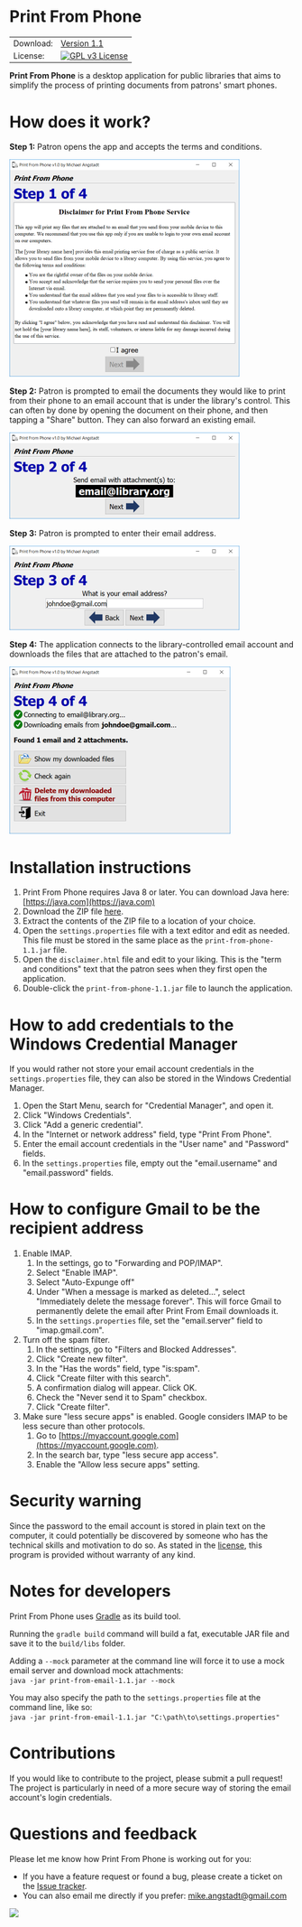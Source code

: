 # Print From Phone

|     |     |
| --- | --- |
| Download: | [Version 1.1](https://raw.githubusercontent.com/mangstadt/print-from-phone/master/downloads/print-from-phone-1.1.zip) |
| License: | [![GPL v3 License](https://img.shields.io/badge/license-GPL%20v3-blue.svg)](https://github.com/mangstadt/print-from-phone/blob/master/LICENSE.txt) |

**Print From Phone** is a desktop application for public libraries that aims to simplify the process of printing documents from patrons' smart phones.

# How does it work?

**Step 1:** Patron opens the app and accepts the terms and conditions.

![Step 1](https://raw.githubusercontent.com/mangstadt/print-from-phone/master/screenshots/step1.png)

**Step 2:** Patron is prompted to email the documents they would like to print from their phone to an email account that is under the library's control. This can often by done by opening the document on their phone, and then tapping a "Share" button. They can also forward an existing email.

![Step 2](https://raw.githubusercontent.com/mangstadt/print-from-phone/master/screenshots/step2.png)

**Step 3:** Patron is prompted to enter their email address.

![Step 3](https://raw.githubusercontent.com/mangstadt/print-from-phone/master/screenshots/step3.png)

**Step 4:** The application connects to the library-controlled email account and downloads the files that are attached to the patron's email.

![Step 4](https://raw.githubusercontent.com/mangstadt/print-from-phone/master/screenshots/step4.png)

# Installation instructions

1. Print From Phone requires Java 8 or later. You can download Java here: [https://java.com](https://java.com)
1. Download the ZIP file [here](https://raw.githubusercontent.com/mangstadt/print-from-phone/master/downloads/print-from-phone-1.1.zip).
1. Extract the contents of the ZIP file to a location of your choice.
1. Open the `settings.properties` file with a text editor and edit as needed. This file must be stored in the same place as the `print-from-phone-1.1.jar` file.
1. Open the `disclaimer.html` file and edit to your liking. This is the "term and conditions" text that the patron sees when they first open the application.
1. Double-click the `print-from-phone-1.1.jar` file to launch the application.

# How to add credentials to the Windows Credential Manager

If you would rather not store your email account credentials in the `settings.properties` file, they can also be stored in the Windows Credential Manager.

1. Open the Start Menu, search for "Credential Manager", and open it.
1. Click "Windows Credentials".
1. Click "Add a generic credential".
1. In the "Internet or network address" field, type "Print From Phone".
1. Enter the email account credentials in the "User name" and "Password" fields.
1. In the `settings.properties` file, empty out the "email.username" and "email.password" fields.

# How to configure Gmail to be the recipient address

1. Enable IMAP.
    1. In the settings, go to "Forwarding and POP/IMAP".
    1. Select "Enable IMAP".
    1. Select "Auto-Expunge off"
    1. Under "When a message is marked as deleted...", select "Immediately delete the message forever". This will force Gmail to permanently delete the email after Print From Email downloads it.
    1. In the `settings.properties` file, set the "email.server" field to "imap.gmail.com".
1. Turn off the spam filter.
    1. In the settings, go to "Filters and Blocked Addresses".
    1. Click "Create new filter".
    1. In the "Has the words" field, type "is:spam".
    1. Click "Create filter with this search".
    1. A confirmation dialog will appear. Click OK.
    1. Check the "Never send it to Spam" checkbox.
    1. Click "Create filter".
1. Make sure "less secure apps" is enabled. Google considers IMAP to be less secure than other protocols.
    1. Go to [https://myaccount.google.com](https://myaccount.google.com).
    1. In the search bar, type "less secure app access".
    1. Enable the "Allow less secure apps" setting.

# Security warning

Since the password to the email account is stored in plain text on the computer, it could potentially be discovered by someone who has the technical skills and motivation to do so. As stated in the [license](https://github.com/mangstadt/print-from-phone/blob/master/LICENSE.txt), this program is provided without warranty of any kind.

# Notes for developers

Print From Phone uses [Gradle](https://gradle.org/) as its build tool.

Running the `gradle build` command will build a fat, executable JAR file and save it to the `build/libs` folder.

Adding a `--mock` parameter at the command line will force it to use a mock email server and download mock attachments:  
`java -jar print-from-email-1.1.jar --mock`

You may also specify the path to the `settings.properties` file at the command line, like so:  
`java -jar print-from-email-1.1.jar "C:\path\to\settings.properties"`

# Contributions

If you would like to contribute to the project, please submit a pull request! The project is particularly in need of a more secure way of storing the email account's login credentials.

# Questions and feedback

Please let me know how Print From Phone is working out for you:

 * If you have a feature request or found a bug, please create a ticket on the [Issue tracker](https://github.com/mangstadt/print-from-phone/issues).
 * You can also email me directly if you prefer: [mike.angstadt@gmail.com](mailto:mike.angstadt@gmail.com)

[![](https://www.paypalobjects.com/en_US/i/btn/btn_donateCC_LG.gif)](https://www.paypal.com/cgi-bin/webscr?cmd=_donations&business=8CEN7MPKRBKU6&lc=US&item_name=Michael%20Angstadt&item_number=Email%20Print&currency_code=USD&bn=PP%2dDonationsBF%3abtn_donateCC_LG%2egif%3aNonHosted)
